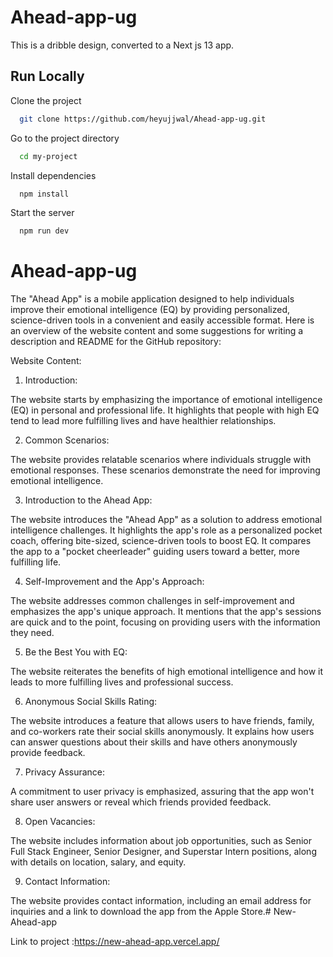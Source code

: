 # Ahead-app-ug
This is a dribble design, converted to a Next js 13 app.
## Run Locally

Clone the project

```bash
  git clone https://github.com/heyujjwal/Ahead-app-ug.git
```

Go to the project directory

```bash
  cd my-project
```

Install dependencies

```bash
  npm install
```

Start the server

```bash
  npm run dev
```


# Ahead-app-ug

The "Ahead App" is a mobile application designed to help individuals improve their emotional intelligence (EQ) by providing personalized, science-driven tools in a convenient and easily accessible format. Here is an overview of the website content and some suggestions for writing a description and README for the GitHub repository:

Website Content:

1. Introduction:

The website starts by emphasizing the importance of emotional intelligence (EQ) in personal and professional life. It highlights that people with high EQ tend to lead more fulfilling lives and have healthier relationships.

2. Common Scenarios:

The website provides relatable scenarios where individuals struggle with emotional responses. These scenarios demonstrate the need for improving emotional intelligence.

3. Introduction to the Ahead App:

The website introduces the "Ahead App" as a solution to address emotional intelligence challenges.
It highlights the app's role as a personalized pocket coach, offering bite-sized, science-driven tools to boost EQ.
It compares the app to a "pocket cheerleader" guiding users toward a better, more fulfilling life.

4. Self-Improvement and the App's Approach:

The website addresses common challenges in self-improvement and emphasizes the app's unique approach.
It mentions that the app's sessions are quick and to the point, focusing on providing users with the information they need.

5. Be the Best You with EQ:

The website reiterates the benefits of high emotional intelligence and how it leads to more fulfilling lives and professional success.

6. Anonymous Social Skills Rating:

The website introduces a feature that allows users to have friends, family, and co-workers rate their social skills anonymously.
It explains how users can answer questions about their skills and have others anonymously provide feedback.

7. Privacy Assurance:

A commitment to user privacy is emphasized, assuring that the app won't share user answers or reveal which friends provided feedback.

8. Open Vacancies:

The website includes information about job opportunities, such as Senior Full Stack Engineer, Senior Designer, and Superstar Intern positions, along with details on location, salary, and equity.

9. Contact Information:

The website provides contact information, including an email address for inquiries and a link to download the app from the Apple Store.# New-Ahead-app




Link to project :https://new-ahead-app.vercel.app/

